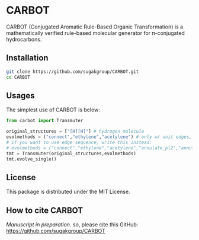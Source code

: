 # CARBOT
CARBOT (Conjugated Aromatic Rule-Based Organic Transformation) is a mathematically verified rule-based molecular generator for π-conjugated  hydrocarbons.


## Installation
```sh
git clone https://github.com/sugakgroup/CARBOT.git
cd CARBOT
```

## Usages
The simplest use of CARBOT is below:
```python
from carbot import Transmuter

original_structures = ["[H][H]"] # hydrogen molecule
evolmethods = ("connect","ethylene","acetylene") # only w/ unit edges, but w/o edge sequence
# if you want to use edge sequence, write this instead:
# evolmethods = ("connect","ethylene","acetylene","annulate_pl2","annulate_pl4","phenyl")
tmt = Transmuter(original_structures,evolmethods)
tmt.evolve_single()

```



## License
This package is distributed under the MIT License.


## How to cite CARBOT
*Manuscript in preparation.*
so, please cite this GitHub: https://github.com/sugakgroup/CARBOT

